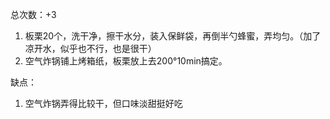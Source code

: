 总次数：+3

1. 板栗20个，洗干净，擦干水分，装入保鲜袋，再倒半勺蜂蜜，弄均匀。（加了凉开水，似乎也不行，也是很干）
2. 空气炸锅铺上烤箱纸，板栗放上去200°10min搞定。

缺点：
1. 空气炸锅弄得比较干，但口味淡甜挺好吃